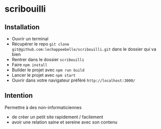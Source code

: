 # scribouilli

## Installation

- Ouvrir un terminal
- Récupérer le repo `git clone git@github.com:lechappeebelle/scribouilli.git` dans le dossier qui va bien
- Rentrer dans le dossier `scribouilli`
- Faire `npm install`
- Builder le projet avec `npm run build`
- Lancer le projet avec `npm start`
- Ouvrir dans votre navigateur préféré `http://localhost:3000/`

## Intention 

Permettre à des non-informaticiennes 
- de créer un petit site rapidement / facilement 
- avoir une relation saine et sereine avec son contenu
